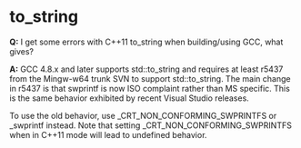 # to_string

**Q:**
I get some errors with C++11 to\_string when building/using GCC, what
gives?

**A:**
GCC 4.8.x and later supports std::to\_string and requires at least r5437
from the Mingw-w64 trunk SVN to support std::to\_string. The main change
in r5437 is that swprintf is now ISO complaint rather than MS specific.
This is the same behavior exhibited by recent Visual Studio releases.

To use the old behavior, use \_CRT\_NON\_CONFORMING\_SWPRINTFS or
\_swprintf instead. Note that setting \_CRT\_NON\_CONFORMING\_SWPRINTFS
when in C++11 mode will lead to undefined behavior.
